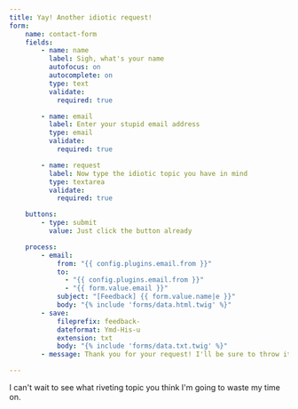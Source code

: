 ```yaml
---
title: Yay! Another idiotic request!
form:
    name: contact-form
    fields:
        - name: name
          label: Sigh, what's your name
          autofocus: on
          autocomplete: on
          type: text
          validate:
            required: true

        - name: email
          label: Enter your stupid email address
          type: email
          validate:
            required: true

        - name: request
          label: Now type the idiotic topic you have in mind
          type: textarea
          validate:
            required: true

    buttons:
        - type: submit
          value: Just click the button already

    process:
        - email:
            from: "{{ config.plugins.email.from }}"
            to:
              - "{{ config.plugins.email.from }}"
              - "{{ form.value.email }}"
            subject: "[Feedback] {{ form.value.name|e }}"
            body: "{% include 'forms/data.html.twig' %}"
        - save:
            fileprefix: feedback-
            dateformat: Ymd-His-u
            extension: txt
            body: "{% include 'forms/data.txt.twig' %}"
        - message: Thank you for your request! I'll be sure to throw it away immediately!

---
```


I can't wait to see what riveting topic you think I'm going to waste my time on.